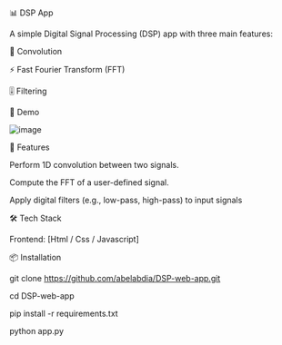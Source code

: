 📊 DSP App

A simple Digital Signal Processing (DSP) app with three main features:

🧮 Convolution

⚡ Fast Fourier Transform (FFT)

🎚️ Filtering



📸 Demo

![image](https://github.com/user-attachments/assets/142fe697-de31-40e0-9228-26d546e3d431)



🚀 Features

Perform 1D convolution between two signals.

Compute the FFT of a user-defined signal.

Apply digital filters (e.g., low-pass, high-pass) to input signals



🛠️ Tech Stack

Frontend: [Html / Css / Javascript]



📦 Installation

git clone https://github.com/abelabdia/DSP-web-app.git

cd DSP-web-app

pip install -r requirements.txt

python app.py


